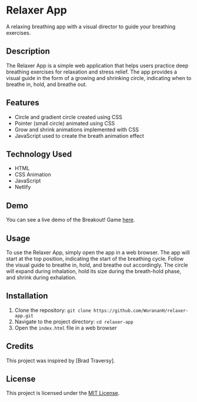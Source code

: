 # Relaxer App

A relaxing breathing app with a visual director to guide your breathing exercises.

## Description

The Relaxer App is a simple web application that helps users practice deep breathing exercises for relaxation and stress relief. The app provides a visual guide in the form of a growing and shrinking circle, indicating when to breathe in, hold, and breathe out.

## Features

- Circle and gradient circle created using CSS
- Pointer (small circle) animated using CSS
- Grow and shrink animations implemented with CSS
- JavaScript used to create the breath animation effect

## Technology Used

- HTML
- CSS Animation
- JavaScript
- Netlify

## Demo

You can see a live demo of the Breakout! Game [here](https://relaxer-mindfulness.netlify.app).

## Usage

To use the Relaxer App, simply open the app in a web browser. The app will start at the top position, indicating the start of the breathing cycle. Follow the visual guide to breathe in, hold, and breathe out accordingly. The circle will expand during inhalation, hold its size during the breath-hold phase, and shrink during exhalation.

## Installation

1. Clone the repository: `git clone https://github.com/WorananH/relaxer-app.git`
2. Navigate to the project directory: `cd relaxer-app`
3. Open the `index.html` file in a web browser

## Credits

This project was inspired by [Brad Traversy].

## License

This project is licensed under the [MIT License](LICENSE).
